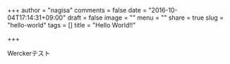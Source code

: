 +++
author = "nagisa"
comments = false
date = "2016-10-04T17:14:31+09:00"
draft = false
image = ""
menu = ""
share = true
slug = "hello-world"
tags = []
title = "Hello World!!"

+++

Werckerテスト
